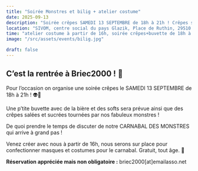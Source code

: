 ```yaml
---
title: "Soirée Monstres et bilig + atelier costume"
date: 2025-09-13
description: "Soirée crêpes SAMEDI 13 SEPTEMBRE de 18h à 21h ! Crêpes salées et sucrées tournées par nos fabuleux monstres ainsi qu'une buvette (bière et soft). Atelier costumes à partir de 16h"
location: "SIVOM, centre social du pays Glazik, Place de Ruthin, 29510 Briec"
time: "atelier costume à partir de 16h, soirée crêpes+buvette de 18h à 21h"
image: "/src/assets/events/bilig.jpg"

draft: false
---
```


## C’est la rentrée à Briec2000 ! 👻

Pour l’occasion on organise une soirée crêpes le SAMEDI 13 SEPTEMBRE de 18h à 21h ! 👽🤖

Une p’tite buvette avec de la bière et des softs sera prévue ainsi que des crêpes salées et sucrées tournées par nos fabuleux monstres ! 

De quoi prendre le temps de discuter de notre CARNABAL DES MONSTRES qui arrive à grand pas !

Venez créer avec nous à partir de 16h, nous serons sur place pour confectionner masques et costumes pour le carnabal. Gratuit, tout âge. 🎃

**Réservation appréciée mais non obligatoire :** <span class="email-copy">briec2000[at]emailasso.net</span>